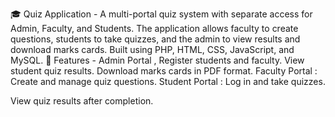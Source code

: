 🎓 Quiz Application - A multi-portal quiz system with separate access for Admin, Faculty, and Students. The application allows faculty to create questions, students to take quizzes, and the admin to view results and download marks cards. Built using PHP, HTML, CSS, JavaScript, and MySQL.
🚀 Features - Admin Portal , Register students and faculty.
View student quiz results.
Download marks cards in PDF format.
Faculty Portal : Create and manage quiz questions.
Student Portal : Log in and take quizzes.

View quiz results after completion.
